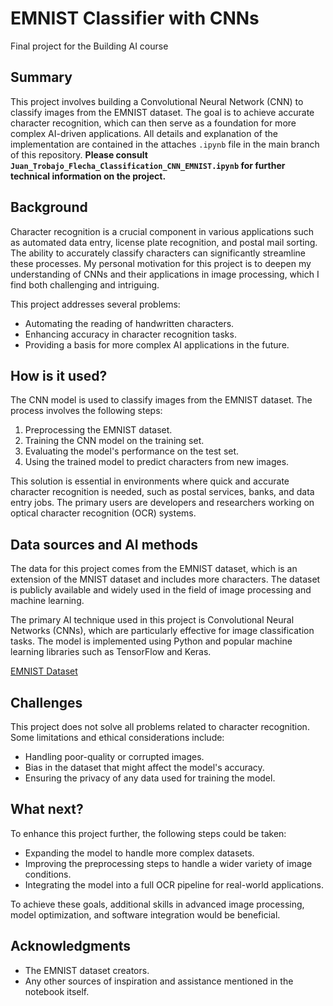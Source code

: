 # EMNIST Classifier with CNNs

Final project for the Building AI course

## Summary

This project involves building a Convolutional Neural Network (CNN) to classify images from the EMNIST dataset. The goal is to achieve accurate character recognition, which can then serve as a foundation for more complex AI-driven applications. All details and explanation of the implementation are contained in the attaches `.ipynb` file in the main branch of this repository. **Please consult `Juan_Trobajo_Flecha_Classification_CNN_EMNIST.ipynb` for further technical information on the project.**

## Background

Character recognition is a crucial component in various applications such as automated data entry, license plate recognition, and postal mail sorting. The ability to accurately classify characters can significantly streamline these processes. My personal motivation for this project is to deepen my understanding of CNNs and their applications in image processing, which I find both challenging and intriguing.

This project addresses several problems:

* Automating the reading of handwritten characters.
* Enhancing accuracy in character recognition tasks.
* Providing a basis for more complex AI applications in the future.

## How is it used?

The CNN model is used to classify images from the EMNIST dataset. The process involves the following steps:

1. Preprocessing the EMNIST dataset.
2. Training the CNN model on the training set.
3. Evaluating the model's performance on the test set.
4. Using the trained model to predict characters from new images.

This solution is essential in environments where quick and accurate character recognition is needed, such as postal services, banks, and data entry jobs. The primary users are developers and researchers working on optical character recognition (OCR) systems.

## Data sources and AI methods

The data for this project comes from the EMNIST dataset, which is an extension of the MNIST dataset and includes more characters. The dataset is publicly available and widely used in the field of image processing and machine learning.

The primary AI technique used in this project is Convolutional Neural Networks (CNNs), which are particularly effective for image classification tasks. The model is implemented using Python and popular machine learning libraries such as TensorFlow and Keras.

[EMNIST Dataset](https://www.nist.gov/itl/products-and-services/emnist-dataset)

## Challenges

This project does not solve all problems related to character recognition. Some limitations and ethical considerations include:

* Handling poor-quality or corrupted images.
* Bias in the dataset that might affect the model's accuracy.
* Ensuring the privacy of any data used for training the model.

## What next?

To enhance this project further, the following steps could be taken:

* Expanding the model to handle more complex datasets.
* Improving the preprocessing steps to handle a wider variety of image conditions.
* Integrating the model into a full OCR pipeline for real-world applications.

To achieve these goals, additional skills in advanced image processing, model optimization, and software integration would be beneficial.

## Acknowledgments

* The EMNIST dataset creators.
* Any other sources of inspiration and assistance mentioned in the notebook itself.
